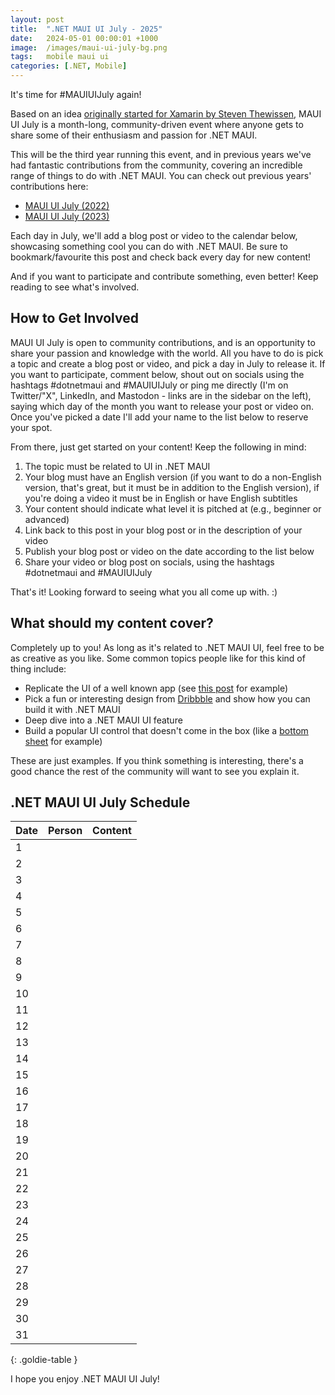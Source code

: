 ```yaml
---
layout: post
title:  ".NET MAUI UI July - 2025"
date:   2024-05-01 00:00:01 +1000
image:  /images/maui-ui-july-bg.png
tags:   mobile maui ui
categories: [.NET, Mobile]
---
```


It's time for #MAUIUIJuly again!

Based on an idea [originally started for Xamarin by Steven Thewissen](https://thewissen.io/introducing-xamarin-ui-july/), MAUI UI July is a month-long, community-driven event where anyone gets to share some of their enthusiasm and passion for .NET MAUI.

This will be the third year running this event, and in previous years we've had fantastic contributions from the community, covering an incredible range of things to do with .NET MAUI. You can check out previous years' contributions here:

* [MAUI UI July (2022)](/posts/maui-ui-july)
* [MAUI UI July (2023)](/posts/maui-ui-july-23)


Each day in July, we'll add a blog post or video to the calendar below, showcasing something cool you can do with .NET MAUI. Be sure to bookmark/favourite this post and check back every day for new content!

And if you want to participate and contribute something, even better! Keep reading to see what's involved.

## How to Get Involved

MAUI UI July is open to community contributions, and is an opportunity to share your passion and knowledge with the world. All you have to do is pick a topic and create a blog post or video, and pick a day in July to release it. If you want to participate, comment below, shout out on socials using the hashtags #dotnetmaui and #MAUIUIJuly or ping me directly (I'm on Twitter/"X", LinkedIn, and Mastodon - links are in the sidebar on the left), saying which day of the month you want to release your post or video on. Once you've picked a date I'll add your name to the list below to reserve your spot.

From there, just get started on your content! Keep the following in mind:

1. The topic must be related to UI in .NET MAUI
2. Your blog must have an English version (if you want to do a non-English version, that's great, but it must be in addition to the English version), if you're doing a video it must be in English or have English subtitles
3. Your content should indicate what level it is pitched at (e.g., beginner or advanced)
4. Link back to this post in your blog post or in the description of your video
5. Publish your blog post or video on the date according to the list below
6. Share your video or blog post on socials, using the hashtags #dotnetmaui and #MAUIUIJuly

That's it! Looking forward to seeing what you all come up with. :)

## What should my content cover?

Completely up to you! As long as it's related to .NET MAUI UI, feel free to be as creative as you like. Some common topics people like for this kind of thing include:

* Replicate the UI of a well known app (see [this post](/posts/outlook-clone) for example)
* Pick a fun or interesting design from [Dribbble](https://dribbble.com) and show how you can build it with .NET MAUI
* Deep dive into a .NET MAUI UI feature
* Build a popular UI control that doesn't come in the box (like a [bottom sheet](https://blogs.xgenoapps.com/post/2022/07/23/maui-bottom-sheet) for example)

These are just examples. If you think something is interesting, there's a good chance the rest of the community will want to see you explain it.


## .NET MAUI UI July Schedule

| Date | Person | Content |
| ---- | ------ | ------- |
| 1    |        |         |
| 2    |        |         |
| 3    |        |         |
| 4    |        |         |
| 5    |        |         |
| 6    |        |         |
| 7    |        |         |
| 8    |        |         |
| 9    |        |         |
| 10   |        |         |
| 11   |        |         |
| 12   |        |         |
| 13   |        |         |
| 14   |        |         |
| 15   |        |         |
| 16   |        |         |
| 17   |        |         |
| 18   |        |         |
| 19   |        |         |
| 20   |        |         |
| 21   |        |         |
| 22   |        |         |
| 23   |        |         |
| 24   |        |         |
| 25   |        |         |
| 26   |        |         |
| 27   |        |         |
| 28   |        |         |
| 29   |        |         |
| 30   |        |         |
| 31   |        |         |

{: .goldie-table }

I hope you enjoy .NET MAUI UI July!
